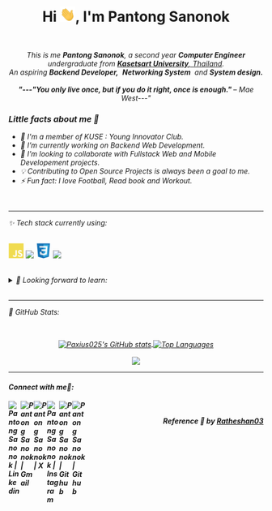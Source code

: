 <h1 align="center">Hi <img src="https://raw.githubusercontent.com/ABSphreak/ABSphreak/master/gifs/Hi.gif" width="30px">, I'm Pantong Sanonok</h1>

<br>
<p align="center">
  <em>
    This is me <b>Pantong Sanonok</b>, a second year <b>Computer Engineer</b> undergraduate from <a href="https://www.ku.ac.th/th"> <b>Kasetsart University</b>, Thailand</a>.<br>
    An aspiring <b>Backend Developer,</b>&nbsp; <b>Networking System</b>&nbsp; and <b> System design.</b> 
  <br>
    <br>
  <b><i>"---"You only live once, but if you do it right, once is enough." </b>– Mae West---"</i>
</p>

<h3>Little facts about me 🧑</h3>

- 🧞 I'm a member of KUSE : Young Innovator Club.
- 🔭 I’m currently working on Backend Web Development.
- 👯 I’m looking to collaborate with Fullstack Web and Mobile Developement projects.
- 💡 Contributing to Open Source Projects is always been a goal to me.
- ⚡ Fun fact: I love Football, Read book and Workout.
<br>

---


<summary>
  ✨ Tech stack currently using:
</summary>
   <br>

<code><a href="https://www.javascript.com/" target="_blank"><img height="30" src="https://raw.githubusercontent.com/devicons/devicon/master/icons/javascript/javascript-plain.svg"></a></code>
<code><a href="https://www.w3schools.com/html/" target="_blank"><img height="30" src="https://www.vectorlogo.zone/logos/w3_html5/w3_html5-icon.svg"></a></code>
<code><a href="https://www.w3schools.com/css/" target="_blank"><img height="30" src="https://raw.githubusercontent.com/devicons/devicon/master/icons/css3/css3-original.svg"></a></code>
<code><a href="https://git-scm.com/" target="_blank"><img height="30" src="https://www.vectorlogo.zone/logos/git-scm/git-scm-icon.svg"></a></code>


<br>

<details>
<summary>
  🌱 Looking forward to learn:
</summary>
   <br>
<code><a href="https://flutter.dev/" target="_blank"><img height="30" src="https://www.vectorlogo.zone/logos/flutterio/flutterio-icon.svg"></a></code>
<code><a href="https://cloud.google.com/" target="_blank"><img height="30" src="https://www.vectorlogo.zone/logos/google_cloud/google_cloud-icon.svg"></a></code>
<code><a href="https://analytics.google.com/" target="_blank"><img height="30" src="https://www.vectorlogo.zone/logos/google_analytics/google_analytics-icon.svg"></a></code>
<code><a href="https://www.tensorflow.org/" target="_blank"><img height="30" src="https://www.vectorlogo.zone/logos/tensorflow/tensorflow-icon.svg"></a></code>
<code><a href="https://azure.microsoft.com/en-us/" target="_blank"><img height="30" src="https://www.vectorlogo.zone/logos/microsoft_azure/microsoft_azure-icon.svg"></a></code>
<code><a href="https://opencv.org/" target="_blank"><img height="30" src="https://www.vectorlogo.zone/logos/opencv/opencv-icon.svg"></a></code>
<code><a href="https://pytorch.org/" target="_blank"><img height="30" src="https://www.vectorlogo.zone/logos/pytorch/pytorch-icon.svg"></a></code>
<code><a href="https://aws.amazon.com/" target="_blank"><img height="30" src="https://www.vectorlogo.zone/logos/amazon_aws/amazon_aws-icon.svg"></a></code>
<code><a href="https://www.python.org/" target="_blank"><img height="30" src="https://www.vectorlogo.zone/logos/python/python-icon.svg"></a></code>
<code><a href="https://www.oracle.com/java/" target="_blank"><img height="30" src="https://www.vectorlogo.zone/logos/java/java-icon.svg"></a></code>
<code><a href="https://reactjs.org/" target="_blank"><img height="30" src="https://www.vectorlogo.zone/logos/reactjs/reactjs-icon.svg"></a></code>
<code><a href="https://nextjs.org/" target="_blank"><img height="30" src="https://upload.wikimedia.org/wikipedia/commons/thumb/1/10/Cib-next-js_%28CoreUI_Icons_v1.0.0%29.svg/120px-Cib-next-js_%28CoreUI_Icons_v1.0.0%29.svg.png"></a></code>
  
<code><a href="https://id.heroku.com/login" target="_blank"><img src="https://www.vectorlogo.zone/logos/heroku/heroku-icon.svg" alt="heroku"  height="30"></a></code>
<code><a href="https://redux.js.org" target="_blank"> <img src="https://raw.githubusercontent.com/devicons/devicon/master/icons/redux/redux-original.svg" alt="redux" height="30"></a></code>
<code><a href="https://sass-lang.com" target="_blank"> <img src="https://raw.githubusercontent.com/devicons/devicon/master/icons/sass/sass-original.svg" alt="sass"  height="30"></a></code>
 <code> <a href="https://tailwindcss.com/" target="_blank"> <img src="https://www.vectorlogo.zone/logos/tailwindcss/tailwindcss-icon.svg" alt="tailwind" height="30"/> </a> </code>
<code><a href="https://nodejs.org/en/" target="_blank"><img height="30" src="https://www.vectorlogo.zone/logos/nodejs/nodejs-icon.svg"></a></code>
<code><a href="https://firebase.google.com/" target="_blank"><img height="30" src="https://www.vectorlogo.zone/logos/firebase/firebase-icon.svg"></a></code>
<code><a href="https://www.json.org/" target="_blank"><img height="30" src="https://www.vectorlogo.zone/logos/json/json-icon.svg"></a></code>
<code><a href="https://colab.research.google.com/" target="_blank"><img height="30" src="https://colab.research.google.com/img/colab_favicon_256px.png"></a></code>
</details>
<br>

---


 📔 GitHub Stats:

<br>
<p align="center">
  <a href="http://www.github.com/Paxius025">
    <img align="center"  height="175px"  src="https://github-readme-stats.vercel.app/api?username=Paxius025&show_icons=true&hide=&count_private=true&title_color=84cc16&text_color=ffffff&icon_color=ffffff&bg_color=1c1917&hide_border=true&show_icons=true" alt="Paxius025's GitHub stats" />
  </a>
  <a href="https://github.com/Paxius025">
    <img align="center" height="175px"  <img src="https://github-readme-stats.vercel.app/api/top-langs/?username=Paxius025&langs_count=10&title_color=84cc16&text_color=ffffff&icon_color=ffffff&bg_color=1c1917&hide_border=true&locale=en&custom_title=Top%20%Languages" alt="Top Languages" />
  </a>

</p>
  <p align="center"><img align="center" src="https://github-readme-streak-stats.herokuapp.com/?user=Paxius025&stroke=ffffff&background=1c1917&ring=84cc16&fire=84cc16&currStreakNum=ffffff&currStreakLabel=84cc16&sideNums=ffffff&sideLabels=ffffff&dates=ffffff&hide_border=true" /></p>
  
</details>

---

<h4> Connect with me🤝: <h4>
  </hr>
  <a href="https://www.linkedin.com/in/pantong-sanonok-41b152308/">
   <img align="left" alt=" Pantong Sanonok | Linkedin" width="24px" src="https://www.vectorlogo.zone/logos/linkedin/linkedin-icon.svg" />
  </a>
  <a href="mailto:pantong.sano47@gmail.com">
    <img align="left" alt="Pantong Sanonok | Gmail" width="26px" src="https://www.vectorlogo.zone/logos/gmail/gmail-icon.svg" />
  </a>
  <a href="https://x.com/PantongSanoker">
    <img align="left" alt="Pantong Sanonok| X" width="26px" src="https://www.vectorlogo.zone/logos/twitter/twitter-official.svg" />
  </a>
  <a href="https://www.instagram.com/ppantong_/?fbclid=IwZXh0bgNhZW0CMTAAAR2I08-ED1MWeS9dKH2554V2iKwfljUTriVaiP9txrJCnHbnKHkDyTSueKU_aem_Aeaz20ey_4mTUii3O0z60NQsKur1FVctrESIANb8lJecCtm__GNoxUn7jT8ae4hyyCmlyYxXo1IlywHuWbe18cQk">
    <img align="left" alt="Pantong Sanonok | Instagram" width="24px" src="https://www.vectorlogo.zone/logos/instagram/instagram-icon.svg" />
  </a>
   <a href="https://https://www.facebook.com/Pantong.pp/">
    <img align="left" alt="Pantong Sanonok| Github" width="26px" src="https://www.vectorlogo.zone/logos/facebook/facebook-tile.svg" />
  </a>
   <a href="https://github.com/Paxius025">
    <img align="left" alt="Pantong Sanonok| Github" width="26px" src="https://www.vectorlogo.zone/logos/github/github-tile.svg" />
  </a>
  <br>
  
<p align="right" > Reference 🖤 by <a href="https://github.com/Ratheshan03">Ratheshan03</a></p>

